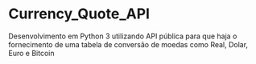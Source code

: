 # Currency_Quote_API
Desenvolvimento em Python 3 utilizando API pública para que haja o fornecimento de uma tabela de conversão de moedas como Real, Dolar, Euro e Bitcoin
